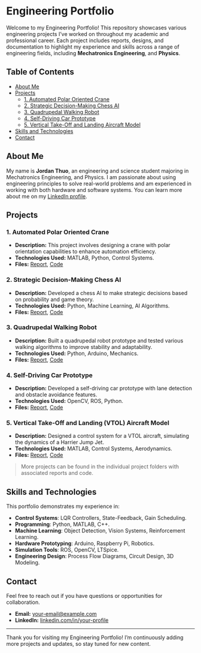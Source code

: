 # Engineering Portfolio

Welcome to my Engineering Portfolio! This repository showcases various engineering projects I’ve worked on throughout my academic and professional career. Each project includes reports, designs, and documentation to highlight my experience and skills across a range of engineering fields, including **Mechatronics Engineering**, and **Physics**. 

## Table of Contents

- [About Me](#about-me)
- [Projects](#projects)
  - [1. Automated Polar Oriented Crane](#1-automated-polar-oriented-crane)
  - [2. Strategic Decision-Making Chess AI](#2-strategic-decision-making-chess-ai)
  - [3. Quadrupedal Walking Robot](#3-quadrupedal-walking-robot)
  - [4. Self-Driving Car Prototype](#4-self-driving-car-prototype)
  - [5. Vertical Take-Off and Landing Aircraft Model](#5-vertical-take-off-and-landing-aircraft-model)
- [Skills and Technologies](#skills-and-technologies)
- [Contact](#contact)

## About Me

My name is **Jordan Thuo**, an engineering and science student majoring in Mechatronics Engineering, and Physics. I am passionate about using engineering principles to solve real-world problems and am experienced in working with both hardware and software systems. You can learn more about me on my [LinkedIn profile](https://www.linkedin.com/in/jordan-thuo).

## Projects

### 1. Automated Polar Oriented Crane

- **Description:** This project involves designing a crane with polar orientation capabilities to enhance automation efficiency.
- **Technologies Used:** MATLAB, Python, Control Systems.
- **Files:** [Report](./projects/Automated_Crane/report.pdf), [Code](./projects/Automated_Crane/code)

### 2. Strategic Decision-Making Chess AI

- **Description:** Developed a chess AI to make strategic decisions based on probability and game theory.
- **Technologies Used:** Python, Machine Learning, AI Algorithms.
- **Files:** [Report](./projects/Chess_AI/report.pdf), [Code](./projects/Chess_AI/code)

### 3. Quadrupedal Walking Robot

- **Description:** Built a quadrupedal robot prototype and tested various walking algorithms to improve stability and adaptability.
- **Technologies Used:** Python, Arduino, Mechanics.
- **Files:** [Report](./projects/Quadruped_Robot/report.pdf), [Code](./projects/Quadruped_Robot/code)

### 4. Self-Driving Car Prototype

- **Description:** Developed a self-driving car prototype with lane detection and obstacle avoidance features.
- **Technologies Used:** OpenCV, ROS, Python.
- **Files:** [Report](./projects/Self_Driving_Car/report.pdf), [Code](./projects/Self_Driving_Car/code)

### 5. Vertical Take-Off and Landing (VTOL) Aircraft Model

- **Description:** Designed a control system for a VTOL aircraft, simulating the dynamics of a Harrier Jump Jet.
- **Technologies Used:** MATLAB, Control Systems, Aerodynamics.
- **Files:** [Report](./projects/VTOL_Aircraft/report.pdf), [Code](./projects/VTOL_Aircraft/code)

> More projects can be found in the individual project folders with associated reports and code.

## Skills and Technologies

This portfolio demonstrates my experience in:
- **Control Systems**: LQR Controllers, State-Feedback, Gain Scheduling.
- **Programming**: Python, MATLAB, C++.
- **Machine Learning**: Object Detection, Vision Systems, Reinforcement Learning.
- **Hardware Prototyping**: Arduino, Raspberry Pi, Robotics.
- **Simulation Tools**: ROS, OpenCV, LTSpice.
- **Engineering Design**: Process Flow Diagrams, Circuit Design, 3D Modeling.

## Contact

Feel free to reach out if you have questions or opportunities for collaboration.

- **Email:** [your-email@example.com](mailto:your-email@example.com)
- **LinkedIn:** [linkedin.com/in/your-profile](https://www.linkedin.com/in/your-profile)

---

Thank you for visiting my Engineering Portfolio! I’m continuously adding more projects and updates, so stay tuned for new content.
